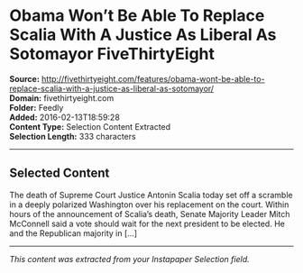 # Obama Won’t Be Able To Replace Scalia With A Justice As Liberal As Sotomayor FiveThirtyEight

**Source:** http://fivethirtyeight.com/features/obama-wont-be-able-to-replace-scalia-with-a-justice-as-liberal-as-sotomayor/  
**Domain:** fivethirtyeight.com  
**Folder:** Feedly  
**Added:** 2016-02-13T18:59:28  
**Content Type:** Selection Content Extracted  
**Selection Length:** 333 characters  


---

## Selected Content

The death of Supreme Court Justice Antonin Scalia today set off a scramble in a deeply polarized Washington over his replacement on the court. Within hours of the announcement of Scalia’s death, Senate Majority Leader Mitch McConnell said a vote should wait for the next president to be elected. He and the Republican majority in […]

---

*This content was extracted from your Instapaper Selection field.*